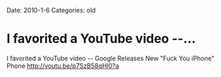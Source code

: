 Date: 2010-1-6
Categories: old

# I favorited a YouTube video --...

I favorited a YouTube video -- Google Releases New "Fuck You iPhone" Phone <a href="http://youtu.be/p7SzB58qHI0?a" rel="nofollow">http://youtu.be/p7SzB58qHI0?a</a>
